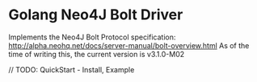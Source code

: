 # Golang Neo4J Bolt Driver

Implements the Neo4J Bolt Protocol specification: http://alpha.neohq.net/docs/server-manual/bolt-overview.html
As of the time of writing this, the current version is v3.1.0-M02

// TODO: QuickStart - Install, Example
